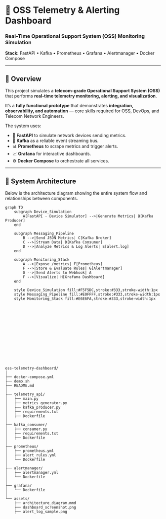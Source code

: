 # 🚀 OSS Telemetry & Alerting Dashboard

### Real-Time Operational Support System (OSS) Monitoring Simulation  
**Stack:** FastAPI • Kafka • Prometheus • Grafana • Alertmanager • Docker Compose  

---

## 📖 Overview

This project simulates a **telecom-grade Operational Support System (OSS)** that performs **real-time telemetry monitoring, alerting, and visualization**.  

It’s a **fully functional prototype** that demonstrates **integration, observability, and automation** — core skills required for OSS, DevOps, and Telecom Network Engineers.  

The system uses:
- 🐍 **FastAPI** to simulate network devices sending metrics.  
- 📨 **Kafka** as a reliable event streaming bus.  
- 📊 **Prometheus** to scrape metrics and trigger alerts.  
- 📈 **Grafana** for interactive dashboards.  
- ⚙️ **Docker Compose** to orchestrate all services.

---

## 🧭 System Architecture

Below is the architecture diagram showing the entire system flow and relationships between components.

```mermaid
graph TD
    subgraph Device_Simulation
        A[FastAPI - Device Simulator] -->|Generate Metrics| B[Kafka Producer]
    end

    subgraph Messaging_Pipeline
        B -->|Send JSON Metrics| C[Kafka Broker]
        C -->|Stream Data| D[Kafka Consumer]
        D -->|Analyze Metrics & Log Alerts| E[alert.log]
    end

    subgraph Monitoring_Stack
        A -->|Expose /metrics| F[Prometheus]
        F -->|Store & Evaluate Rules| G[Alertmanager]
        G -->|Send Alerts to Webhook| A
        F -->|Visualize| H[Grafana Dashboard]
    end

    style Device_Simulation fill:#F5F5DC,stroke:#333,stroke-width:1px
    style Messaging_Pipeline fill:#E0FFFF,stroke:#333,stroke-width:1px
    style Monitoring_Stack fill:#E6E6FA,stroke:#333,stroke-width:1px















oss-telemetry-dashboard/
│
├── docker-compose.yml
├── demo.sh
├── README.md
│
├── telemetry_api/
│   ├── main.py
│   ├── metrics_generator.py
│   ├── kafka_producer.py
│   ├── requirements.txt
│   ├── Dockerfile
│
├── kafka_consumer/
│   ├── consumer.py
│   ├── requirements.txt
│   ├── Dockerfile
│
├── prometheus/
│   ├── prometheus.yml
│   ├── alert_rules.yml
│   └── Dockerfile
│
├── alertmanager/
│   ├── alertmanager.yml
│   └── Dockerfile
│
├── grafana/
│   └── Dockerfile
│
└── assets/
    ├── architecture_diagram.mmd
    ├── dashboard_screenshot.png
    ├── alert_log_sample.png
